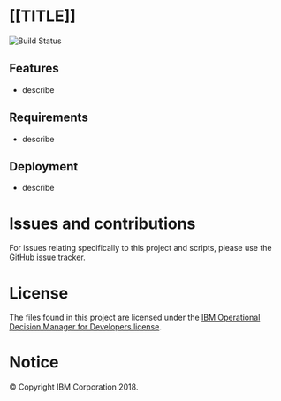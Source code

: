 # [[TITLE]]
![Build Status]([[BUILD_STATUS_URL]])

## Features
- describe

## Requirements
- describe

## Deployment
- describe

# Issues and contributions
For issues relating specifically to this project and scripts, please use the [GitHub issue tracker](../../issues).

# License
The files found in this project are licensed under the [IBM Operational Decision Manager for Developers license](LICENSE).

# Notice
© Copyright IBM Corporation 2018.
